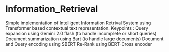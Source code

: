 # Information_Retrieval
Simple implementation of Intelligent Information Retrival System using Transformer based contextual text representation.
Keypoints : 
Query expansion using Gemini 2.0 flash (to handle incomplete or short queries)
Document summarization using Bart (to handle large documents)
Document and Query encoding using SBERT
Re-Rank using BERT-Cross encoder
